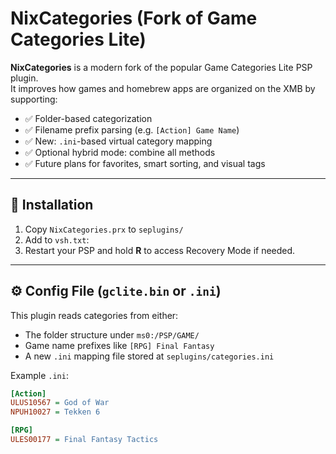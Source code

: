 # NixCategories (Fork of Game Categories Lite)

**NixCategories** is a modern fork of the popular Game Categories Lite PSP plugin.  
It improves how games and homebrew apps are organized on the XMB by supporting:

- ✅ Folder-based categorization
- ✅ Filename prefix parsing (e.g. `[Action] Game Name`)
- ✅ New: `.ini`-based virtual category mapping
- ✅ Optional hybrid mode: combine all methods
- ✅ Future plans for favorites, smart sorting, and visual tags

---

## 🔧 Installation

1. Copy `NixCategories.prx` to `seplugins/`
2. Add to `vsh.txt`:
3. Restart your PSP and hold **R** to access Recovery Mode if needed.

---

## ⚙️ Config File (`gclite.bin` or `.ini`)

This plugin reads categories from either:
- The folder structure under `ms0:/PSP/GAME/`
- Game name prefixes like `[RPG] Final Fantasy`
- A new `.ini` mapping file stored at `seplugins/categories.ini`

Example `.ini`:
```ini
[Action]
ULUS10567 = God of War
NPUH10027 = Tekken 6

[RPG]
ULES00177 = Final Fantasy Tactics

